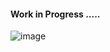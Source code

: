 #### Work in Progress .....
![image](https://user-images.githubusercontent.com/74595044/175016151-dbaf12a8-6685-42ad-987f-a3841b87855e.png)
